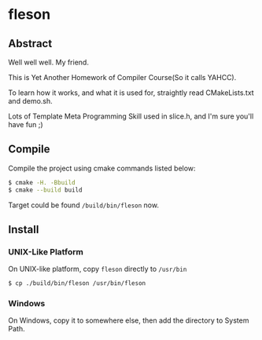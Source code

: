 # fleson

## Abstract

Well well well. My friend.

This is Yet Another Homework of Compiler Course(So it calls YAHCC).

To learn how it works, and what it is used for, straightly read CMakeLists.txt and demo.sh.

Lots of Template Meta Programming Skill used in slice.h, and I'm sure you'll have fun ;)

## Compile

Compile the project using cmake commands listed below:

```bash
$ cmake -H. -Bbuild
$ cmake --build build
```

Target could be found `/build/bin/fleson` now.

## Install

### UNIX-Like Platform

On UNIX-like platform, copy `fleson` directly to `/usr/bin`

```bash
$ cp ./build/bin/fleson /usr/bin/fleson
```

### Windows

On Windows, copy it to somewhere else, then add the directory to System Path.